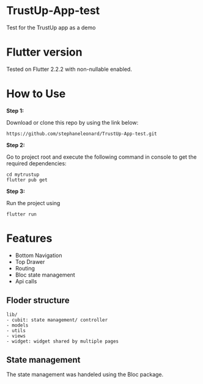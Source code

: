 # TrustUp-App-test
Test for the TrustUp app as a demo

# Flutter version
Tested on Flutter 2.2.2 with non-nullable enabled.

# How to Use

**Step 1:**

Download or clone this repo by using the link below:

```
https://github.com/stephaneleonard/TrustUp-App-test.git
```

**Step 2:**

Go to project root and execute the following command in console to get the required dependencies: 

```
cd mytrustup
flutter pub get 
```

**Step 3:**

Run the project using
```
flutter run
```

# Features
- Bottom Navigation
- Top Drawer
- Routing
- Bloc state management
- Api calls

## Floder structure
```
lib/
- cubit: state management/ controller
- models
- utils
- views
- widget: widget shared by multiple pages
```

## State management
The state management was handeled using the Bloc package.


